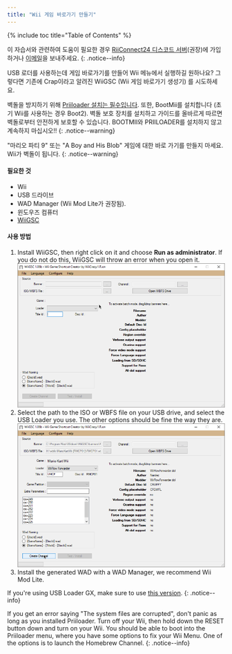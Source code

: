 ```yaml
---
title: "Wii 게임 바로가기 만들기"
---
```


{% include toc title="Table of Contents" %}

이 자습서와 관련하여 도움이 필요한 경우 [RiiConnect24 디스코드 서버](https://discord.gg/rc24)(권장)에 가입하거나 [이메일](mailto:support@riiconnect24.net)을 보내주세요.
{: .notice--info}

USB 로더를 사용하는데 게임 바로가기를 만들어 Wii 메뉴에서 실행하길 원하나요? 그렇다면 기존에 Crap이라고 알려진 WiiGSC (Wii 게임 바로가기 생성기) 를 시도하세요.

벽돌을 방지하기 위해 [Priiloader 설치는 필수입니다](/priiloader). 또한, BootMii를 설치합니다 (초기 Wii를 사용하는 경우 Boot2). 벽돌 보호 장치를 설치하고 가이드를 올바르게 따르면 벽돌로부터 안전하게 보호할 수 있습니다. BOOTMII와 PRIILOADER를 설치하지 않고 계속하지 마십시오!!
{: .notice--warning}

"마리오 파티 9" 또는 "A Boy and His Blob" 게임에 대한 바로 가기를 만들지 마세요. Wii가 벽돌이 됩니다.
{: .notice--warning}

#### 필요한 것

* Wii
* USB 드라이브
* WAD Manager (Wii Mod Lite가 권장됨).
* 윈도우즈 컴퓨터
* [WiiGSC](https://wiidatabase.de/downloads/pc-tools/wiigsc-ehemals-crap/)

#### 사용 방법

1. Install WiiGSC, then right click on it and choose **Run as administrator**. If you do not do this, WiiGSC will throw an error when you open it. ![Home menu](/images/wiigsc/2023-08-21_20-15-34.png)
2. Select the path to the ISO or WBFS file on your USB drive, and select the USB Loader you use. The other options should be fine the way they are. ![After selecting the file](/images/wiigsc/WiiGSC_2023-08-21_20-11-00.png)
3. Install the generated WAD with a WAD Manager, we recommend Wii Mod Lite.

If you're using USB Loader GX, make sure to use [this version](https://hbb1.oscwii.org/hbb/usbloader_gx/usbloader_gx.zip).
{: .notice--info}

If you get an error saying "The system files are corrupted", don't panic as long as you installed Priiloader. Turn off your Wii, then hold down the RESET button down and turn on your Wii. You should be able to boot into the Priiloader menu, where you have some options to fix your Wii Menu. One of the options is to launch the Homebrew Channel.
{: .notice--info}
